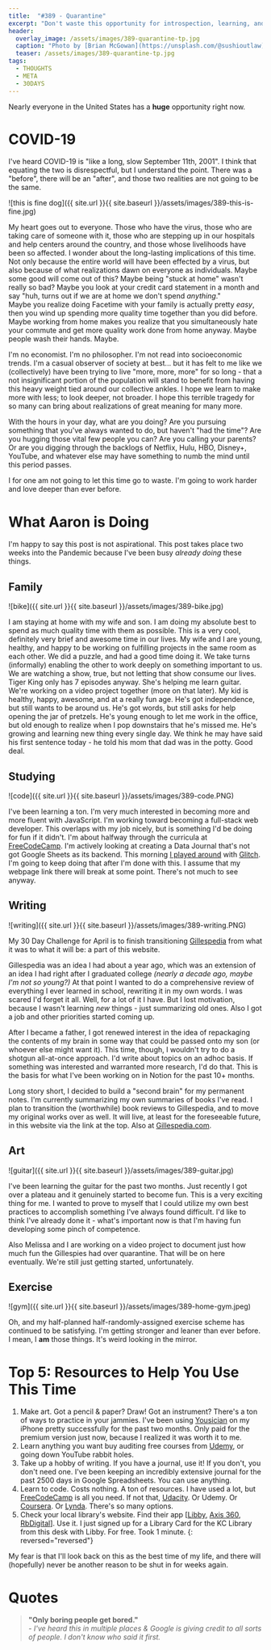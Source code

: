 ```yaml
---
title:  "#389 - Quarantine"
excerpt: "Don't waste this opportunity for introspection, learning, and personal development."
header:
  overlay_image: /assets/images/389-quarantine-tp.jpg
  caption: "Photo by [Brian McGowan](https://unsplash.com/@sushioutlaw) on [Unsplash](https://unsplash.com/)."
  teaser: /assets/images/389-quarantine-tp.jpg
tags:
  - THOUGHTS
  - META
  - 30DAYS
---
```


Nearly everyone in the United States has a **huge** opportunity right now. 

# COVID-19

I've heard COVID-19 is "like a long, slow September 11th, 2001". I think that equating the two is disrespectful, but I understand the point. There was a "before", there will be an "after", and those two realities are not going to be the same.

![this is fine dog]({{ site.url }}{{ site.baseurl }}/assets/images/389-this-is-fine.jpg)

My heart goes out to everyone. Those who have the virus, those who are taking care of someone with it, those who are stepping up in our hospitals and help centers around the country, and those whose livelihoods have been so affected. I wonder about the long-lasting implications of this time. Not only because the entire world will have been effected by a virus, but also because of what realizations dawn on everyone as individuals. Maybe some good will come out of this?
Maybe being "stuck at home" wasn't really so bad? Maybe you look at your credit card statement in a month and say "huh, turns out if we are at home we don't spend *anything*."  
Maybe you realize doing Facetime with your family is actually pretty *easy*, then you wind up spending more quality time together than you did before.  
Maybe working from home makes you realize that you simultaneously hate your commute and get more quality work done from home anyway.
Maybe people wash their hands. Maybe.

I'm no economist. I'm no philosopher. I'm not read into socioeconomic trends. I'm a casual observer of society at best... but it has felt to me like we (collectively) have been trying to live "more, more, more" for so long - that a not insignificant portion of the population will stand to benefit from having this heavy weight tied around our collective ankles. I hope we learn to make more with less; to look deeper, not broader. I hope this terrible tragedy for so many can bring about realizations of great meaning for many more.

With the hours in your day, what are you doing? Are you pursuing something that you've always wanted to do, but haven't "had the time"? Are you hugging those vital few people you can? Are you calling your parents? Or are you digging through the backlogs of Netflix, Hulu, HBO, Disney+, YouTube, and whatever else may have something to numb the mind until this period passes.

I for one am not going to let this time go to waste. I'm going to work harder and love deeper than ever before.

# What Aaron is Doing

I'm happy to say this post is not aspirational. This post takes place two weeks into the Pandemic because I've been busy *already doing* these things.

## Family

![bike]({{ site.url }}{{ site.baseurl }}/assets/images/389-bike.jpg)

I am staying at home with my wife and son. I am doing my absolute best to spend as much quality time with them as possible. This is a very cool, definitely very brief and awesome time in our lives.
My wife and I are young, healthy, and happy to be working on fulfilling projects in the same room as each other. We did a puzzle, and had a good time doing it. We take turns (informally) enabling the other to work deeply on something important to us. We are watching a show, true, but not letting that show consume our lives. Tiger King only has 7 episodes anyway. She's helping me learn guitar. We're working on a video project together (more on that later).
My kid is healthy, happy, awesome, and at a really fun age. He's got independence, but still wants to be around us. He's got words, but still asks for help opening the jar of pretzels. He's young enough to let me work in the office, but old enough to realize when I pop downstairs that he's missed me. He's growing and learning new thing every single day. We think he may have said his first sentence today - he told his mom that dad was in the potty. Good deal.

## Studying

![code]({{ site.url }}{{ site.baseurl }}/assets/images/389-code.PNG)

I've been learning a ton. I'm very much interested in becoming more and more fluent with JavaScript. I'm working toward becoming a full-stack web developer. This overlaps with my job nicely, but is something I'd be doing for fun if it didn't. I'm about halfway through the curricula at [FreeCodeCamp](https://www.freecodecamp.org/). I'm actively looking at creating a Data Journal that's not got Google Sheets as its backend. This morning [I played around](https://quartz-nut-qcttcoafkb.glitch.me/) with [Glitch](https://glitch.com/). I'm going to keep doing that after I'm done with this. I assume that my webpage link there will break at some point. There's not much to see anyway.

## Writing

![writing]({{ site.url }}{{ site.baseurl }}/assets/images/389-writing.PNG)

My 30 Day Challenge for April is to finish transitioning [Gillespedia](http://gillespedia.com) from what it was to what it will be: a part of this website. 

Gillespedia was an idea I had about a year ago, which was an extension of an idea I had right after I graduated college *(nearly a decade ago, maybe I'm not so young?)* At that point I wanted to do a comprehensive review of everything I ever learned in school, rewriting it in my own words. I was scared I'd forget it all. Well, for a lot of it I have. But I lost motivation, because I wasn't learning *new* things - just summarizing old ones. Also I got a job and other priorities started coming up. 

After I became a father, I got renewed interest in the idea of repackaging the contents of my brain in some way that could be passed onto my son (or whoever else might want it). This time, though, I wouldn't try to do a shotgun all-at-once approach. I'd write about topics on an adhoc basis. If something was interested and warranted more research, I'd do that. This is the basis for what I've been working on in Notion for the past 10+ months.

Long story short, I decided to build a "second brain" for my permanent notes. I'm currently summarizing my own summaries of books I've read. I plan to transition the (worthwhile) book reviews to Gillespedia, and to move my original works over as well. It will live, at least for the foreseeable future, in this website via the link at the top. Also at [Gillespedia.com](http://gillespedia.com).

## Art

![guitar]({{ site.url }}{{ site.baseurl }}/assets/images/389-guitar.jpg)

I've been learning the guitar for the past two months. Just recently I got over a plateau and it genuinely started to become fun. This is a very exciting thing for me. I wanted to prove to myself that I could utilize my own best practices to accomplish something I've always found difficult. I'd like to think I've already done it - what's important now is that I'm having fun developing some pinch of competence.

Also Melissa and I are working on a video project to document just how much fun the Gillespies had over quarantine. That will be on here eventually. We're still just getting started, unfortunately.

## Exercise

![gym]({{ site.url }}{{ site.baseurl }}/assets/images/389-home-gym.jpeg)

Oh, and my half-planned half-randomly-assigned exercise scheme has continued to be satisfying. I'm getting stronger and leaner than ever before. I mean, I **am** those things. It's weird looking in the mirror.

# Top 5: Resources to Help You Use This Time

1. Make art. Got a pencil & paper? Draw! Got an instrument? There's a ton of ways to practice in your jammies. I've been using [Yousician](https://yousician.com/) on my iPhone pretty successfully for the past two months. Only paid for the premium version just now, because I realized it was worth it to me.
2. Learn anything you want buy auditing free courses from [Udemy](http://udemy.com), or going down YouTube rabbit holes.
3. Take up a hobby of writing. If you have a journal, use it! If you don't, you don't need one. I've been keeping an incredibly extensive journal for the past 2500 days in Google Spreadsheets. You can use anything.
4. Learn to code. Costs nothing. A ton of resources. I have used a lot, but [FreeCodeCamp](https://www.freecodecamp.org/) is all you need. If not that, [Udacity](http://udacity.com). Or Udemy. Or [Coursera](https://www.coursera.org/). Or [Lynda](http://lynda.com). There's so many options.
5. Check your local library's website. Find their app [[Libby](https://www.overdrive.com/apps/libby/), [Axis 360](http://axis360.site.baker-taylor.com/), [RbDigital](https://rbdigital.com/)]. Use it. I just signed up for a Library Card for the KC Library from this desk with Libby. For free. Took 1 minute.
{: reversed="reversed"}

My fear is that I'll look back on this as the best time of my life, and there will (hopefully) never be another reason to be shut in for weeks again.

# Quotes
> **"Only boring people get bored."**  
> *- I've heard this in multiple places & Google is giving credit to all sorts of people. I don't know who said it first.*